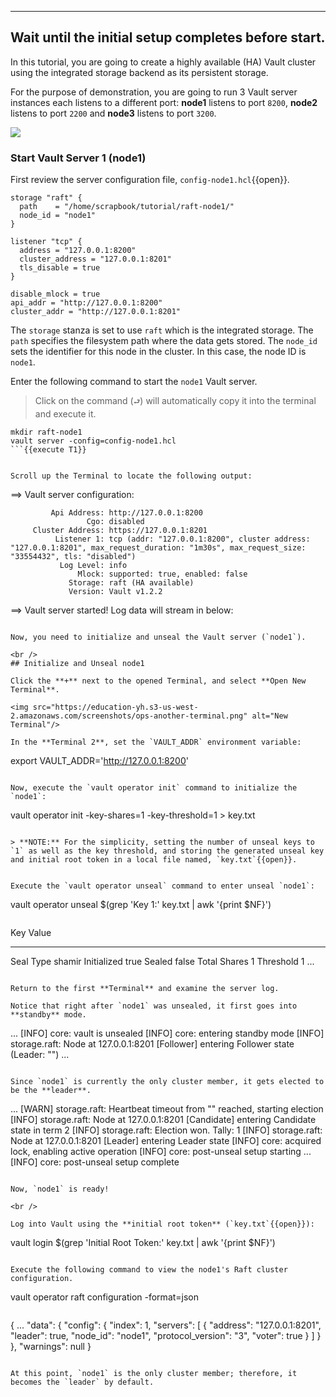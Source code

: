 -----
Wait until the initial setup completes before start.
-----

In this tutorial, you are going to create a highly available (HA) Vault cluster using the integrated storage backend as its persistent storage.

For the purpose of demonstration, you are going to run 3 Vault server instances each listens to a different port: **node1** listens to port `8200`, **node2** listens to port `2200` and **node3** listens to port `3200`.

![](https://education-yh.s3-us-west-2.amazonaws.com/screenshots/raft-storage.png)


### Start Vault Server 1 (node1)

First review the server configuration file, `config-node1.hcl`{{open}}.

```
storage "raft" {
  path    = "/home/scrapbook/tutorial/raft-node1/"
  node_id = "node1"
}

listener "tcp" {
  address = "127.0.0.1:8200"
  cluster_address = "127.0.0.1:8201"
  tls_disable = true
}

disable_mlock = true
api_addr = "http://127.0.0.1:8200"
cluster_addr = "http://127.0.0.1:8201"
```

The `storage` stanza is set to use `raft` which is the integrated storage. The `path` specifies the filesystem path where the data gets stored. The `node_id` sets the identifier for this node in the cluster. In this case, the node ID is `node1`.


Enter the following command to start the `node1` Vault server.  

> Click on the command (`⮐`) will automatically copy it into the terminal and execute it.

```
mkdir raft-node1
vault server -config=config-node1.hcl
```{{execute T1}}


Scroll up the Terminal to locate the following output:

```
==> Vault server configuration:

             Api Address: http://127.0.0.1:8200
                     Cgo: disabled
         Cluster Address: https://127.0.0.1:8201
              Listener 1: tcp (addr: "127.0.0.1:8200", cluster address: "127.0.0.1:8201", max_request_duration: "1m30s", max_request_size: "33554432", tls: "disabled")
               Log Level: info
                   Mlock: supported: true, enabled: false
                 Storage: raft (HA available)
                 Version: Vault v1.2.2

==> Vault server started! Log data will stream in below:
```

Now, you need to initialize and unseal the Vault server (`node1`).

<br />
## Initialize and Unseal node1

Click the **+** next to the opened Terminal, and select **Open New Terminal**.

<img src="https://education-yh.s3-us-west-2.amazonaws.com/screenshots/ops-another-terminal.png" alt="New Terminal"/>

In the **Terminal 2**, set the `VAULT_ADDR` environment variable:

```
export VAULT_ADDR='http://127.0.0.1:8200'
```{{execute T2}}

Now, execute the `vault operator init` command to initialize the `node1`:

```
vault operator init -key-shares=1 -key-threshold=1 > key.txt
```{{execute T2}}

> **NOTE:** For the simplicity, setting the number of unseal keys to `1` as well as the key threshold, and storing the generated unseal key and initial root token in a local file named, `key.txt`{{open}}.


Execute the `vault operator unseal` command to enter unseal `node1`:

```
vault operator unseal $(grep 'Key 1:' key.txt | awk '{print $NF}')
```{{execute T2}}

```
Key                    Value
---                    -----
Seal Type              shamir
Initialized            true
Sealed                 false
Total Shares           1
Threshold              1
...
```

Return to the first **Terminal** and examine the server log.

Notice that right after `node1` was unsealed, it first goes into **standby** mode.

```
...
[INFO]  core: vault is unsealed
[INFO]  core: entering standby mode
[INFO]  storage.raft: Node at 127.0.0.1:8201 [Follower] entering Follower state (Leader: "")
...
```

Since `node1` is currently the only cluster member, it gets elected to be the **leader**.  

```
...
[WARN]  storage.raft: Heartbeat timeout from "" reached, starting election
[INFO]  storage.raft: Node at 127.0.0.1:8201 [Candidate] entering Candidate state in term 2
[INFO]  storage.raft: Election won. Tally: 1
[INFO]  storage.raft: Node at 127.0.0.1:8201 [Leader] entering Leader state
[INFO]  core: acquired lock, enabling active operation
[INFO]  core: post-unseal setup starting
...
[INFO]  core: post-unseal setup complete
```

Now, `node1` is ready!

<br />

Log into Vault using the **initial root token** (`key.txt`{{open}}):

```
vault login $(grep 'Initial Root Token:' key.txt | awk '{print $NF}')
```{{execute T2}}

Execute the following command to view the node1's Raft cluster configuration.

```
vault operator raft configuration -format=json
```{{execute T2}}

```
{
  ...
  "data": {
    "config": {
      "index": 1,
      "servers": [
        {
          "address": "127.0.0.1:8201",
          "leader": true,
          "node_id": "node1",
          "protocol_version": "3",
          "voter": true
        }
      ]
    }
  },
  "warnings": null
}
```

At this point, `node1` is the only cluster member; therefore, it becomes the `leader` by default.
